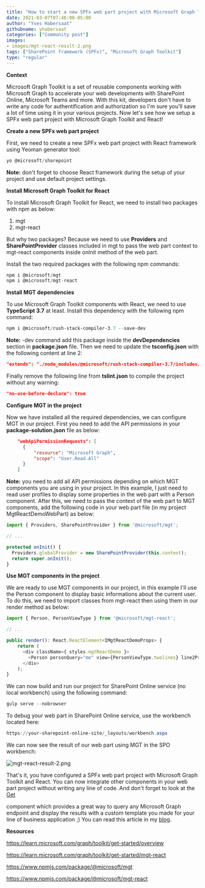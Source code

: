 ```yaml
---
title: "How to start a new SPFx web part project with Microsoft Graph Toolkit and React"
date: 2021-03-07T07:46:00-05:00
author: "Yves Habersaat"
githubname: yhabersaat
categories: ["Community post"]
images:
- images/mgt-react-result-2.png
tags: ["SharePoint framework (SPFx)", "Microsoft Graph Toolkit"]
type: "regular"
---
```


**Context**

Microsoft Graph Toolkit is a set of reusable components working with
Microsoft Graph to accelerate your web developments with SharePoint
Online, Microsoft Teams and more. With this kit, developers don't have
to write any code for authentification and authorization so I'm sure
you'll save a lot of time using it in your various projects. Now let's
see how we setup a SPFx web part project with Microsoft Graph Toolkit
and React!

**Create a new SPFx web part project**

First, we need to create a new SPFx web part project with React
framework using Yeoman generator tool:

```javascript
yo @microsoft/sharepoint
```

**Note:** don't forget to choose React framework during the setup of
your project and use default project settings.

**Install Microsoft Graph Toolkit for React**

To install Microsoft Graph Toolkit for React, we need to install two
packages with npm as below:

1.  mgt
2.  mgt-react

But why two packages? Because we need to use **Providers** and
**SharePointProvider** classes included in mgt to pass the web part
context to mgt-react components inside onInit method of the web part.

Install the two required packages with the following npm commands:

```javascript
npm i @microsoft/mgt
npm i @microsoft/mgt-react
```

**Install MGT dependencies**

To use Microsoft Graph Toolkit components with React, we need to use
**TypeScript 3.7** at least. Install this dependency with the following
npm command:

```powershell
npm i @microsoft/rush-stack-compiler-3.7 --save-dev
```

**Note:** -dev command add this package inside the **devDependencies**
section in **package.json** file.
Then we need to update the **tsconfig.json** with the following content
at line 2:

```json
"extends": "./node_modules/@microsoft/rush-stack-compiler-3.7/includes/tsconfig-web.json"
```

Finally remove the following line from **tslint.json** to compile the
project without any warning:

```json
"no-use-before-declare": true
```

**Configure MGT in the project**

Now we have installed all the required dependencies, we can configure
MGT in our project. First you need to add the API permissions in your
**package-solution.json** file as below:

```json
    "webApiPermissionRequests": [
      {
          "resource": "Microsoft Graph",
          "scope": "User.Read.All"
      }
    ]
```

**Note:** you need to add all API permissions depending on which MGT
components you are using in your project. In this example, I just need
to read user profiles to display some properties in the web part with a
Person component.
After this, we need to pass the context of the web part to MGT
components, add the following code in your web part file (in my project
MgtReactDemoWebPart) as below:

```javascript
import { Providers, SharePointProvider } from '@microsoft/mgt';

// ...

protected onInit() {
  Providers.globalProvider = new SharePointProvider(this.context);
  return super.onInit();
}
```

**Use MGT components in the project**

We are ready to use MGT components in our project, in this example I'll
use the Person component to display basic informations about the current
user. To do this, we need to import classes from mgt-react then using
them in our render method as below:

```javascript
import { Person, PersonViewType } from '@microsoft/mgt-react';

// ...

public render(): React.ReactElement<IMgtReactDemoProps> {
    return (
      <div className={ styles.mgtReactDemo }>
        <Person personQuery="me" view={PersonViewType.twolines} line2Property={"jobTitle"}></Person>
      </div>
    );
}
```

We can now build and run our project for SharePoint Online service (no
local workbench) using the following command:

```powershell
gulp serve --nobrowser
```

To debug your web part in SharePoint Online service, use the workbench
located here:

```powershell
https://your-sharepoint-online-site/_layouts/workbench.aspx
```

We can now see the result of our web part using MGT in the SPO
workbench:

![mgt-react-result-2.png](images/mgt-react-result-2.png)

That's it, you have configured a SPFx web part project with Microsoft
Graph Toolkit and React. You can now integrate other components in your
web part project without writing any line of code. And don't forget to
look at the [Get](https://learn.microsoft.com/graph/toolkit/components/get)

component which provides a great way to query any Microsoft Graph
endpoint and display the results with a custom template you made for
your line of business application ;)
You can read this article in my
[blog](https://yhabersaat.ch/2021/03/06/spfx-web-part-microsoft-graph-toolkit-react "blog").

**Resources**

<https://learn.microsoft.com/graph/toolkit/get-started/overview>

<https://learn.microsoft.com/graph/toolkit/get-started/mgt-react>

<https://www.npmjs.com/package/@microsoft/mgt>

<https://www.npmjs.com/package/@microsoft/mgt-react>
